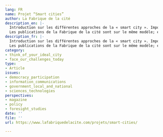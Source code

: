 ```yaml
---
lang: FR
name: Projet “Smart cities”
author: La Fabrique de la cité
description_en: |-
  Introduction sur les différentes approches de la « smart city ». Important pour voir comment le concept s’intègre dans les contextes culturels. Exemples contrastés à travers le monde.
  Les publications de la Fabrique de la cité sont sur le même modèle; elles rassemblent des articles, principalement des interviews de longueur moyenne sur des thèmes précis (smart cities, espaces publics, etc). Elles éclairent des aspects particuliers des villes, avec une vision prospective moyenne (10-20 ans)
description_fr: |-
  Introduction sur les différentes approches de la « smart city ». Important pour voir comment le concept s’intègre dans les contextes culturels. Exemples contrastés à travers le monde.
  Les publications de la Fabrique de la cité sont sur le même modèle; elles rassemblent des articles, principalement des interviews de longueur moyenne sur des thèmes précis (smart cities, espaces publics, etc). Elles éclairent des aspects particuliers des villes, avec une vision prospective moyenne (10-20 ans)
category:
- think_of_your_ideal_city
- face_our_challenges_today
type:
- Article
issues:
- democracy_participation
- information_communications
- government_local_and_national
- sciences_technologies
perspectives:
- magazine
- policy
- foresight_studies
date: ''
file: ''
url: https://www.lafabriquedelacite.com/projets/smart-cities/

---
```

